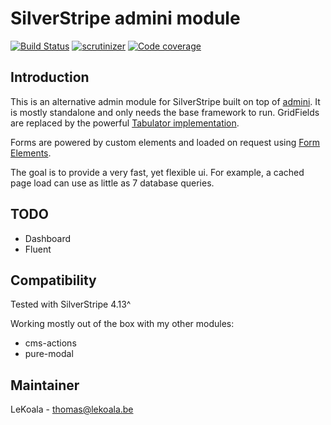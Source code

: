 # SilverStripe admini module

[![Build Status](https://travis-ci.com/lekoala/silverstripe-admini.svg?branch=master)](https://travis-ci.com/lekoala/silverstripe-admini/)
[![scrutinizer](https://scrutinizer-ci.com/g/lekoala/silverstripe-admini/badges/quality-score.png?b=master)](https://scrutinizer-ci.com/g/lekoala/silverstripe-admini/)
[![Code coverage](https://codecov.io/gh/lekoala/silverstripe-admini/branch/master/graph/badge.svg)](https://codecov.io/gh/lekoala/silverstripe-admini)

## Introduction

This is an alternative admin module for SilverStripe built on top of [admini](https://github.com/lekoala/admini). It is mostly standalone and only needs the base framework to run.
GridFields are replaced by the powerful [Tabulator implementation](https://github.com/lekoala/silverstripe-tabulator).

Forms are powered by custom elements and loaded on request using [Form Elements](https://github.com/lekoala/silverstripe-form-elements).

The goal is to provide a very fast, yet flexible ui. For example, a cached page load can use as little as 7 database queries.

## TODO

- Dashboard
- Fluent

## Compatibility

Tested with SilverStripe 4.13^

Working mostly out of the box with my other modules:
- cms-actions
- pure-modal

## Maintainer

LeKoala - thomas@lekoala.be
